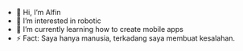 - 👋 Hi, I’m Alfin
- 👀 I’m interested in robotic
- 🌱 I’m currently learning how to create mobile apps
- ⚡ Fact: Saya hanya manusia, terkadang saya membuat kesalahan.

<!---
Alfin45/Alfin45 is a ✨ special ✨ repository because its `README.md` (this file) appears on your GitHub profile.
You can click the Preview link to take a look at your changes.
--->
